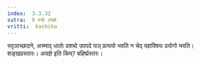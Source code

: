 ```yaml
---
index:  3.3.32
sutra:  प्रे स्त्रो ऽयज्ञे
vritti:  kashika 
---
```


स्तृञाच्छादने, अस्माद् धातोः प्रशब्दे उपपदे घञ् प्रत्ययो भवति न चेद् यज्ञविषयः प्रयोगो भवति। शङ्खप्रस्तारः। अयज्ञे इति किम्? बहिर्ष्प्रस्तरः।

